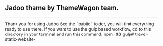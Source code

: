 ## Jadoo theme by ThemeWagon team.
---
Thank you for using Jadoo See the "public" folder, you will find everything ready to use there. If you want to use the gulp based workflow, cd to this directory in your terminal and run this command: npm i && gulp# travel-static-website-
